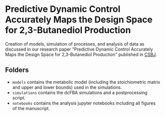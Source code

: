 # Predictive Dynamic Control Accurately Maps the Design Space for 2,3-Butanediol Production

Creation of models, simulation of processes, and analysis of data as discussed in our research paper "Predictive Dynamic Control Accurately Maps the Design Space for 2,3-Butanediol Production" published in [CSBJ](https://doi.org/10.1016/j.csbj.2024.10.016).


## Folders
* ``models`` contains the metabolic model (including the stoichiometric matrix and upper and lower bounds) used in the simulations.
* ``simulations`` contains the dcFBA simulations and a postprocessing script.
* ``notebooks`` contains the analysis jupyter notebooks including all figures of the manuscript.
